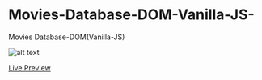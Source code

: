 # Movies-Database-DOM-Vanilla-JS-
Movies Database-DOM(Vanilla-JS)

![alt text](http://images.shrcreation.com/GitHub/movies-database.PNG)

[Live Preview](http://movies.shrcreation.com)